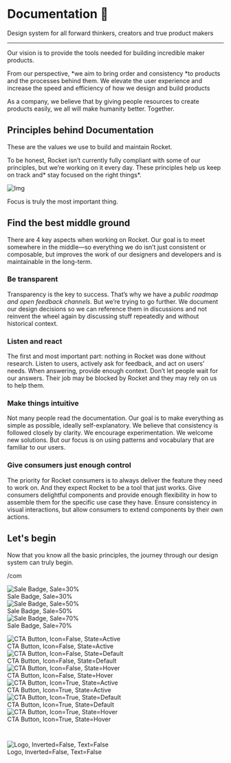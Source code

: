 
# Documentation 🚀

Design system for all forward thinkers, creators and true product makers

---

Our vision is to provide the tools needed for building incredible maker products.

From our perspective, *we aim to bring order and consistency *to products and the processes behind them. We elevate the user experience and increase the speed and efficiency of how we design and build products

As a company, we believe that by giving people resources to create products easily, we all will make humanity better. Together.

## Principles behind Documentation

These are the values we use to build and maintain Rocket.

To be honest, Rocket isn’t currently fully compliant with some of our principles, but we’re working on it every day. These principles help us keep on track and* stay focused on the right things*.

![Img](https://studio-assets.supernova.io/design-systems/14533/9289758a-6300-472a-bbc6-a57098081abf.jpeg?Expires=1990828800&Policy=eyJTdGF0ZW1lbnQiOlt7IlJlc291cmNlIjoiaHR0cHM6Ly9zdHVkaW8tYXNzZXRzLnN1cGVybm92YS5pby9kZXNpZ24tc3lzdGVtcy8xNDUzMy85Mjg5NzU4YS02MzAwLTQ3MmEtYmJjNi1hNTcwOTgwODFhYmYuanBlZyIsIkNvbmRpdGlvbiI6eyJEYXRlTGVzc1RoYW4iOnsiQVdTOkVwb2NoVGltZSI6MTk5MDgyODgwMH19fV19&Signature=E9DL6D-ZtS~4qaH18y5tnHC4gtpQUzZb85NmDFMuezn~MaWHPSumzBv6tXkxGqSgGyKh~9FaYnbfHkcJhU~4F~jdbuY70gbRxUpvnBtyCpz8o0mci-d2A9WoIZ3RGl11izD3c2WMfUaKhSaFlUw8cTGP-9vrqeUi58O2P4zYT9eAeyvOIFzQXgIgljhxiB9mIVU5a4j1vDL8ntJpagEZukKRskOgMrrB4LNQ-nRsvXFF7W5C5EkdoZPZf4jFxcQu2Yj6M9-bqNBXubYMsYYhEXqvqUOAnYVaE59E5PSSe43HKv2gp1ajSJ3ttHtTtCITO8Vyfh1FoTl03Z18ki8iZg__&Key-Pair-Id=APKAJGK34LCCAUR7N6LA)

Focus is truly the most important thing.

## Find the best middle ground

There are 4 key aspects when working on Rocket. Our goal is to meet somewhere in the middle—so everything we do isn’t just consistent or composable, but improves the work of our designers and developers and is maintainable in the long-term.

### Be transparent

Transparency is the key to success. That’s why we have a *public roadmap and open feedback channels*. But we’re trying to go further. We document our design decisions so we can reference them in discussions and not reinvent the wheel again by discussing stuff repeatedly and without historical context.

### Listen and react

The first and most important part: nothing in Rocket was done without research. Listen to users, actively ask for feedback, and act on users’ needs. When answering, provide enough context. Don’t let people wait for our answers. Their job may be blocked by Rocket and they may rely on us to help them.

### Make things intuitive

Not many people read the documentation. Our goal is to make everything as simple as possible, ideally self-explanatory. We believe that consistency is followed closely by clarity. We encourage experimentation. We welcome new solutions. But our focus is on using patterns and vocabulary that are familiar to our users.

### Give consumers just enough control

The priority for Rocket consumers is to always deliver the feature they need to work on. And they expect Rocket to be a tool that just works. Give consumers delightful components and provide enough flexibility in how to assemble them for the specific use case they have. Ensure consistency in visual interactions, but allow consumers to extend components by their own actions.

## Let's begin

Now that you know all the basic principles, the journey through our design system can truly begin.

/com

  
![Sale Badge, Sale=30%](https://studio-assets.supernova.io/design-systems/14533/8c68f643-6ae7-4a5e-8155-1e3deaabd68b.png?Expires=1990828800&Policy=eyJTdGF0ZW1lbnQiOlt7IlJlc291cmNlIjoiaHR0cHM6Ly9zdHVkaW8tYXNzZXRzLnN1cGVybm92YS5pby9kZXNpZ24tc3lzdGVtcy8xNDUzMy84YzY4ZjY0My02YWU3LTRhNWUtODE1NS0xZTNkZWFhYmQ2OGIucG5nIiwiQ29uZGl0aW9uIjp7IkRhdGVMZXNzVGhhbiI6eyJBV1M6RXBvY2hUaW1lIjoxOTkwODI4ODAwfX19XX0_&Signature=h3mUDIw4vzN8a7RuGvDb5yZVrZ7HsDrMPaoSNdhktVE6Q4B5BWV2q~CAKtLETNCUoy7OzNfDLKYubXqqP8fDmxaJl6~M6taFx329~tzKOi~Ox97JteE5K9hDwQZff9syzfcqh6HjBPkWJL7zXNTp8YZdIf95OXr4cflLgh-PHYPpdOr4tFxSLNloWaDz2RWpqHRTrmZh6rjsf7OBPfWn6mAL5H3POrkLsGeuyVguNnQgeFpOOST9NMU9fS7iQiFCHOqw5ll~WzsvB1ynAhO8X-~SPsBubkQCvRyD4pbCeHj-xyrruhweEQGkmMhHCiJZuQKEK5LQB756-rojjusUJw__&Key-Pair-Id=APKAJGK34LCCAUR7N6LA)  
Sale Badge, Sale=30%  
![Sale Badge, Sale=50%](https://studio-assets.supernova.io/design-systems/14533/3704508b-7aa1-4736-afb8-e2f2b579bc74.png?Expires=1990828800&Policy=eyJTdGF0ZW1lbnQiOlt7IlJlc291cmNlIjoiaHR0cHM6Ly9zdHVkaW8tYXNzZXRzLnN1cGVybm92YS5pby9kZXNpZ24tc3lzdGVtcy8xNDUzMy8zNzA0NTA4Yi03YWExLTQ3MzYtYWZiOC1lMmYyYjU3OWJjNzQucG5nIiwiQ29uZGl0aW9uIjp7IkRhdGVMZXNzVGhhbiI6eyJBV1M6RXBvY2hUaW1lIjoxOTkwODI4ODAwfX19XX0_&Signature=TKCzPwRgDM27aGgAKcei-o1wxds84yPYGrt40yLTbW0t1tmGoZt8izhjMGvVI0TJ4lAhImyOVc5GvuiwSEhZx7Q8LYLQnACxmnxH-ErQbVmXmdLASsKgmHRhdVQrF3w9EvLo6uiP3Zpq66MrZPqjJ-fa6pE6fuJJso-UP0W00E~LzAZxJ5cFoCYQ1XUZe232uF2P79Y6OA8tSe3nVuFRdzBS1WEr-DsOFt-2u19otsLIUgfBv2gfwFyvi~JjlF2SvX8fRIotGoTjfuCz51-XLJXt8JvcIm85-3Rg4uw81nRHWpe6h52-VRrsG985RlHcsMWWTP0uXiSht2XF9-tlfg__&Key-Pair-Id=APKAJGK34LCCAUR7N6LA)  
Sale Badge, Sale=50%  
![Sale Badge, Sale=70%](https://studio-assets.supernova.io/design-systems/14533/a37f9667-d501-415a-8b31-47097ec2dcc3.png?Expires=1990828800&Policy=eyJTdGF0ZW1lbnQiOlt7IlJlc291cmNlIjoiaHR0cHM6Ly9zdHVkaW8tYXNzZXRzLnN1cGVybm92YS5pby9kZXNpZ24tc3lzdGVtcy8xNDUzMy9hMzdmOTY2Ny1kNTAxLTQxNWEtOGIzMS00NzA5N2VjMmRjYzMucG5nIiwiQ29uZGl0aW9uIjp7IkRhdGVMZXNzVGhhbiI6eyJBV1M6RXBvY2hUaW1lIjoxOTkwODI4ODAwfX19XX0_&Signature=me9tFFMzFmDV16EF5SLA94bCenr5k9k8m6YQexWXFoLttY1M8~t9H8jhXEeKwSHZtIaS1J~FlzqGEL-3FNdPWdFCmpzMVZJ4jS~iHNUkl9I15V-45fy6iL0h0A5xuWaKaLXZ4AqRhu10x8HVOh5G0E8sPia7NemdlRxn-7CEnepjq3IuahYHm744FMzY~cUoazQ1XkkU9Nu7DR1jTe6rgWpfBQBp4PK4sANHYrPzFal8Yzz8LK271Y-OdWvOkoLzgnl~5eOHbnHYpfu0WLHmlqFV6CMggvpU16jMIWZIwyyHMK6n4zooUvgWo~tMifBqw-6hJ4cDyHZL8HsRPhBeOg__&Key-Pair-Id=APKAJGK34LCCAUR7N6LA)  
Sale Badge, Sale=70%  


  
![CTA Button, Icon=False, State=Active](https://studio-assets.supernova.io/design-systems/14533/42c0af41-9d22-4b79-b082-19b9b3194f31.png?Expires=1990828800&Policy=eyJTdGF0ZW1lbnQiOlt7IlJlc291cmNlIjoiaHR0cHM6Ly9zdHVkaW8tYXNzZXRzLnN1cGVybm92YS5pby9kZXNpZ24tc3lzdGVtcy8xNDUzMy80MmMwYWY0MS05ZDIyLTRiNzktYjA4Mi0xOWI5YjMxOTRmMzEucG5nIiwiQ29uZGl0aW9uIjp7IkRhdGVMZXNzVGhhbiI6eyJBV1M6RXBvY2hUaW1lIjoxOTkwODI4ODAwfX19XX0_&Signature=iVmedfgtYdbv9QWEso27m7EyDafVgDJC9QexY6g0aloj3DN8XVNdYWZuaFlAXR248BPK0ZDvla5v6dDHzcIK4knCMgRJc7OzPAlJmAhxaXky39U65s7qkJNPbni~xzQi6S7gt8PrGOm3TUMPBbtEbl2MJV5WrpBF7YFpJxSOEAfGbGzUKAj0ZmQVIfLuVPTC0Liz7nvLQdb9eZWqzV28Hpg0P5kTmkSIAGYW481FOG1PjOU-LHIcsnkVlOduhFwKzgjiTY3oP0x4VZW9LeOugErKPdGFY6qhe27-c-S-92gP3u1KOHNGCh91Cji7fFwcu-daMs6hG-VYmkX0sX0Vqg__&Key-Pair-Id=APKAJGK34LCCAUR7N6LA)  
CTA Button, Icon=False, State=Active  
![CTA Button, Icon=False, State=Default](https://studio-assets.supernova.io/design-systems/14533/a3a72a8e-1068-4e34-ad4c-74835513d6cf.png?Expires=1990828800&Policy=eyJTdGF0ZW1lbnQiOlt7IlJlc291cmNlIjoiaHR0cHM6Ly9zdHVkaW8tYXNzZXRzLnN1cGVybm92YS5pby9kZXNpZ24tc3lzdGVtcy8xNDUzMy9hM2E3MmE4ZS0xMDY4LTRlMzQtYWQ0Yy03NDgzNTUxM2Q2Y2YucG5nIiwiQ29uZGl0aW9uIjp7IkRhdGVMZXNzVGhhbiI6eyJBV1M6RXBvY2hUaW1lIjoxOTkwODI4ODAwfX19XX0_&Signature=lVcZpc97nI6qRxM7S6SmfTeVEabYjel7LOg~E8nsAmRQBFwlbJhdkgvCFTBO8FYqQ7WPvG~76OP3u1aMNjMKmdG~USWd2CXQ~R9RnOf66EwRSJm9Ifcyj8oKh6Ae4HWqJLI1N8yhzI4vURlaaV1riMxvPI~be82ptqpdxuB7t1jTrX853qSrHkrgdTREBNfHGs0jUYiL1Rlic0cZJndqKXUAF8pXEHFVE94ronzI5FLoar2B8nBIHyLicgf~pHvDwfbwEDhxaQ18fu55~HqpeWxOIXUiPO95FEUFV88H2oCcly-5aqLiOtTTsCpnBnwwmC50iPWN3nIa0bnHU7jwJw__&Key-Pair-Id=APKAJGK34LCCAUR7N6LA)  
CTA Button, Icon=False, State=Default  
![CTA Button, Icon=False, State=Hover](https://studio-assets.supernova.io/design-systems/14533/31480dcf-7811-42dd-98be-1b460a5ac302.png?Expires=1990828800&Policy=eyJTdGF0ZW1lbnQiOlt7IlJlc291cmNlIjoiaHR0cHM6Ly9zdHVkaW8tYXNzZXRzLnN1cGVybm92YS5pby9kZXNpZ24tc3lzdGVtcy8xNDUzMy8zMTQ4MGRjZi03ODExLTQyZGQtOThiZS0xYjQ2MGE1YWMzMDIucG5nIiwiQ29uZGl0aW9uIjp7IkRhdGVMZXNzVGhhbiI6eyJBV1M6RXBvY2hUaW1lIjoxOTkwODI4ODAwfX19XX0_&Signature=GueZe8yfYHPLCErXwBz~Iex0xTByaPP7m-PbbfmmZgYACbXflOGAEmKjnTEfSqqtxAGPPlU9EMfOVwXV~rrGQPKRT1uPJN7fY9OQize0BWvc0GLwgKqmdNheY4bP5MaYgcCgM6YPPbKTeMGxIAgDLPL1d9xO-sEFtCXgcJhTpfdfPKIj4a~c0hPQ42dSvjuCddAm0gxrqdMnvq83qsE1FuVRvJjXdJgqHIBK9fz2D5CgIbrn~00wjiWqBnkxI6gLYScr~wmSm8K4e3MkpsfQ9uaDdaCZEsMVbE3IC685M4dGa65x4jGzLx6jiR8DoWHfsdECt4LWMV5nDoaiatGGww__&Key-Pair-Id=APKAJGK34LCCAUR7N6LA)  
CTA Button, Icon=False, State=Hover  
![CTA Button, Icon=True, State=Active](https://studio-assets.supernova.io/design-systems/14533/adc9b0e4-e272-43a5-997b-5f93be0a4c05.png?Expires=1990828800&Policy=eyJTdGF0ZW1lbnQiOlt7IlJlc291cmNlIjoiaHR0cHM6Ly9zdHVkaW8tYXNzZXRzLnN1cGVybm92YS5pby9kZXNpZ24tc3lzdGVtcy8xNDUzMy9hZGM5YjBlNC1lMjcyLTQzYTUtOTk3Yi01ZjkzYmUwYTRjMDUucG5nIiwiQ29uZGl0aW9uIjp7IkRhdGVMZXNzVGhhbiI6eyJBV1M6RXBvY2hUaW1lIjoxOTkwODI4ODAwfX19XX0_&Signature=OlQKIF-0f4UQiv8353jJuyy0kZkwLvdzbM8UV0hdybmGuTbWaMPYP6vUVgm6ih606u68thhLkRBpcm6HcPGMFlAkLZhWyJy0~UCT4tJnnRV~713B17n8yw7AvcEeSV8yBAYlQgpVz9QXveautD8cjCqeAimvO6bVciJIAUt3trM~k77pQmu-~c10LbeFfekVsy32FKl5Ecws4Dl6Zqh~jehU6eCcjVD7A40CrVLP2RlXKRdYg86ikXSpp4KKrnqoXAZAi0Mub7ZyQSNAbcdB34A82n-c-hWFcdm~vZPauIU3HULwphAlVdejSaC5w9q3JL8jyassxc0vaxkMKn-wyw__&Key-Pair-Id=APKAJGK34LCCAUR7N6LA)  
CTA Button, Icon=True, State=Active  
![CTA Button, Icon=True, State=Default](https://studio-assets.supernova.io/design-systems/14533/55379f7e-45c8-4040-a41a-da843f4d3c81.png?Expires=1990828800&Policy=eyJTdGF0ZW1lbnQiOlt7IlJlc291cmNlIjoiaHR0cHM6Ly9zdHVkaW8tYXNzZXRzLnN1cGVybm92YS5pby9kZXNpZ24tc3lzdGVtcy8xNDUzMy81NTM3OWY3ZS00NWM4LTQwNDAtYTQxYS1kYTg0M2Y0ZDNjODEucG5nIiwiQ29uZGl0aW9uIjp7IkRhdGVMZXNzVGhhbiI6eyJBV1M6RXBvY2hUaW1lIjoxOTkwODI4ODAwfX19XX0_&Signature=fBkfFQXjexkbsS3HA3Jbv1EjdJrJzFpcPljkjQy~pmMIyWhbPGpwrEYifPuKHERlPC4bZLx3oM-HamC8uTGs0o6JZBQ12hUoy8ee7iq91Spa7lQsaE9PKkviW3CMWoZfq3csSx107Y7gc4DgxMEJoGbgEvK5mHLact9JYH3ROlYHT214SFcscIs20UDmV71k9Trqr9e56sJtGn2ly~H06fweiUlwKnYrT5oIc4AIUXRAqMF2UnBuxf~zoAD2DzWG--Sto5Hcz2jlZT3kGBmrxdfmIjIud--uvSjZ5-xmzSiGFiYzBHut8JRyePqNCfLHqRDBpE7Iy1UdFAaUiYGPIg__&Key-Pair-Id=APKAJGK34LCCAUR7N6LA)  
CTA Button, Icon=True, State=Default  
![CTA Button, Icon=True, State=Hover](https://studio-assets.supernova.io/design-systems/14533/9d54fedc-62c7-48f5-bfc9-ee57e03d85b7.png?Expires=1990828800&Policy=eyJTdGF0ZW1lbnQiOlt7IlJlc291cmNlIjoiaHR0cHM6Ly9zdHVkaW8tYXNzZXRzLnN1cGVybm92YS5pby9kZXNpZ24tc3lzdGVtcy8xNDUzMy85ZDU0ZmVkYy02MmM3LTQ4ZjUtYmZjOS1lZTU3ZTAzZDg1YjcucG5nIiwiQ29uZGl0aW9uIjp7IkRhdGVMZXNzVGhhbiI6eyJBV1M6RXBvY2hUaW1lIjoxOTkwODI4ODAwfX19XX0_&Signature=iyHcDAkeisA6TMoV4tlMZl~3wYQ8COIr79IdkCwsgupuCS8GWD92Rz7VWxSh8MwhjaE3mAo1K1txoz2NQ7HUrB1ltHuIP3diOibpB76laJRGYWFXFyuU-JRe97eREKjvcTcbDB5uWsmq9A3NjqHXyCs1j8ohEXftSTbMjpyVVczp64qjgDpiTGEgE8ufm-MWteQerkBvd2H7cCCjs2j8P3zG0cLIkohrUZul0gz~LmW1O~uCo-9wFXn4h88mLCbQ2iPWteIDO7WwsSy5vzBvBWbKgnIMNiO7Ml3WT28hwkJSbXaGW5x7ZvQ3fZltL48jlQxtys~Cn7Spw4t9J8D2Xw__&Key-Pair-Id=APKAJGK34LCCAUR7N6LA)  
CTA Button, Icon=True, State=Hover  


```javascript  
  
```

  
![Logo, Inverted=False, Text=False](https://studio-assets.supernova.io/design-systems/14533/ce86be0c-c0db-487b-890f-d1fe824db264.png?Expires=1990828800&Policy=eyJTdGF0ZW1lbnQiOlt7IlJlc291cmNlIjoiaHR0cHM6Ly9zdHVkaW8tYXNzZXRzLnN1cGVybm92YS5pby9kZXNpZ24tc3lzdGVtcy8xNDUzMy9jZTg2YmUwYy1jMGRiLTQ4N2ItODkwZi1kMWZlODI0ZGIyNjQucG5nIiwiQ29uZGl0aW9uIjp7IkRhdGVMZXNzVGhhbiI6eyJBV1M6RXBvY2hUaW1lIjoxOTkwODI4ODAwfX19XX0_&Signature=CHYa4ABoFwTLTPeDyYsnbvX2qy~498FfIYvAjBWdwq5-PzvWntXV1wNzilBCcyGD8WuIAsrTrsAt3ZACeBOhcN-8h9ifocPbi2HLZt~UymZaKYpBojRzE8g6MpZGBX4YgdDv59OOA4xepTamf9O1bkxaXCDWg9Hxyr2iksvAFJI5xoL~zlbBkYKrRQUdR04oy2VKro6oh6h~o7e8vep8Aq~SHzTlSkI0vDBGbgEAFtOoa79xTzVdE5sMFAuw1wWo4DfcGKRvCygAjKRaWSRW8Jjtrr24nol70h40M9tE4KezgAt~MoRswCQFlk9T1PvUqyC1GlxfwjUQmaIKa6nBfw__&Key-Pair-Id=APKAJGK34LCCAUR7N6LA)  
Logo, Inverted=False, Text=False  


  
  
